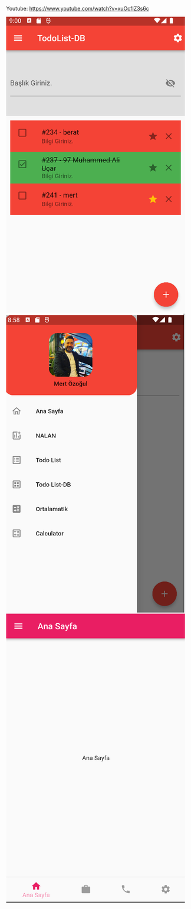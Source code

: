 Youtube: https://www.youtube.com/watch?v=xuOcfIZ3s6c
<div>
  <img src="https://github.com/ozogulmert7/Flutter-Drawer/blob/main/Screenshot_2.png">
  <img src="https://github.com/ozogulmert7/Flutter-Drawer/blob/main/Screenshot_1.PNG">
  <img src="https://github.com/ozogulmert7/Flutter-Drawer/blob/main/Screenshot_3.png">
</div>



